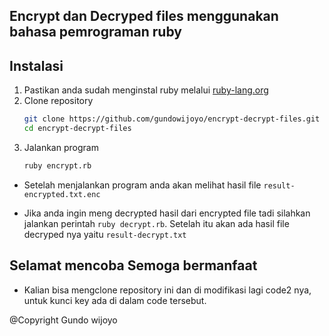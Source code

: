 ## Encrypt dan Decryped files menggunakan bahasa pemrograman ruby

## Instalasi 
1. Pastikan anda sudah menginstal ruby melalui <a href="https://www.ruby-lang.org/en/documentation/installation/">ruby-lang.org</a>
2. Clone repository 
   ```bash 
   git clone https://github.com/gundowijoyo/encrypt-decrypt-files.git
   cd encrypt-decrypt-files
   ```
3. Jalankan program
   ```bash
   ruby encrypt.rb
   ```
  - Setelah menjalankan program anda akan melihat hasil file <code>result-encrypted.txt.enc</code>

- Jika anda ingin meng decrypted hasil dari encrypted file tadi silahkan jalankan perintah <code>ruby decrypt.rb</code>.
Setelah itu akan ada hasil file decryped nya yaitu <code>result-decrypt.txt</code>

## Selamat mencoba Semoga bermanfaat 
- Kalian bisa mengclone repository ini dan di modifikasi lagi code2 nya, untuk kunci key ada di dalam code tersebut.

@Copyright Gundo wijoyo 
